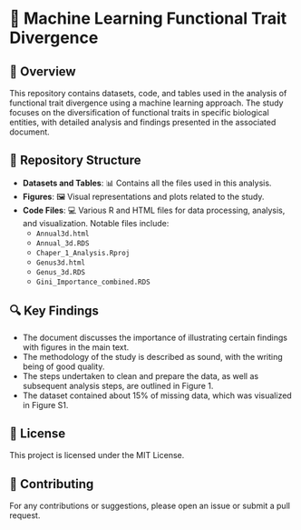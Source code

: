 # 🌱 Machine Learning Functional Trait Divergence

## 📌 Overview
This repository contains datasets, code, and tables used in the analysis of functional trait divergence using a machine learning approach. The study focuses on the diversification of functional traits in specific biological entities, with detailed analysis and findings presented in the associated document.

## 📂 Repository Structure

- **Datasets and Tables**: 📊 Contains all the files used in this analysis.
- **Figures**: 🖼️ Visual representations and plots related to the study.
- **Code Files**: 💻 Various R and HTML files for data processing, analysis, and visualization. Notable files include:
  - `Annual3d.html`
  - `Annual_3d.RDS`
  - `Chaper_1_Analysis.Rproj`
  - `Genus3d.html`
  - `Genus_3d.RDS`
  - `Gini_Importance_combined.RDS`

## 🔍 Key Findings

- The document discusses the importance of illustrating certain findings with figures in the main text.
- The methodology of the study is described as sound, with the writing being of good quality.
- The steps undertaken to clean and prepare the data, as well as subsequent analysis steps, are outlined in Figure 1.
- The dataset contained about 15% of missing data, which was visualized in Figure S1.

## 📜 License
This project is licensed under the MIT License.

## 🤝 Contributing
For any contributions or suggestions, please open an issue or submit a pull request.
